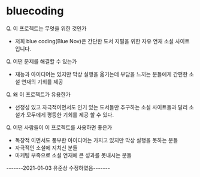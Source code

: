 # bluecoding



Q. 이 프로젝트는 무엇을 위한 것인가
- 저희 blue coding(Blue Nov)은 간단한 도서 지필을 위한 자유 연재 소설 사이트 입니다. 

Q. 어떤 문제를 해결할 수 있는가
- 재능과 아이디어는 있지만 막상 실행을 옮기는데 부담을 느끼는 분들에게
  간편한 소설 연재의 기회를 제공

Q. 왜 이 프로젝트가 유용한가
- 선정성 있고 자극적이면서도 인기 있는 도서들만 추구하는 소설 사이트들과 달리
  소설가 모두에게 평등한 기회를 제공 할 수 있다.
  
Q. 어떤 사람들이 이 프로젝트를 사용하면 좋은가
- 독창적 이면서도 풍부한 아이디어는 가지고 있지만 막상 실행을 못하는 분들
- 자극적인 소설에 지치신 분들
- 마케팅 부족으로 소설 연재에 큰 성과를 못내시는 분들 

-------2021-01-03 유준상 수정하였음-------
